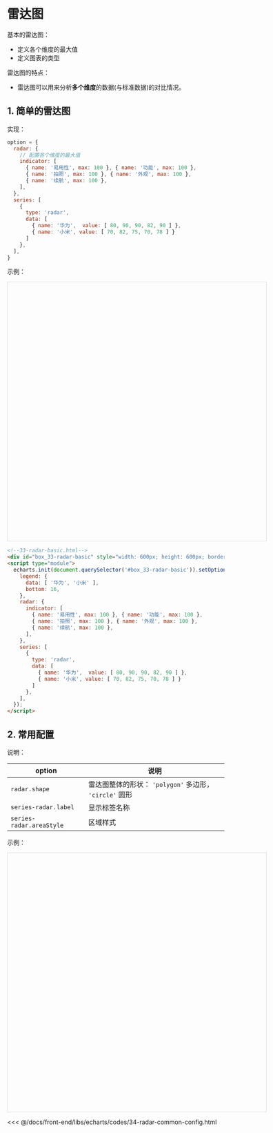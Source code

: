 # 雷达图

基本的雷达图：

* 定义各个维度的最大值
* 定义图表的类型

雷达图的特点：

* 雷达图可以用来分析**多个维度**的数据(与标准数据)的对比情况。

## 1. 简单的雷达图

实现：

```javascript
option = {
  radar: {
    // 配置各个维度的最大值
    indicator: [
      { name: '易用性', max: 100 }, { name: '功能', max: 100 },
      { name: '拍照', max: 100 }, { name: '外观', max: 100 },
      { name: '续航', max: 100 },
    ],
  },
  series: [
    {
      type: 'radar',
      data: [
        { name: '华为',  value: [ 80, 90, 90, 82, 90 ] },
        { name: '小米', value: [ 70, 82, 75, 70, 78 ] }
      ]
    },
  ],
}
```

示例：

<div id="box_33-radar-basic" style="width: 600px; height: 600px; border: solid 1px #ddd;"></div>
<script type="module">
  echarts.init(document.querySelector('#box_33-radar-basic')).setOption({
    legend: {
      data: [ '华为', '小米' ],
      bottom: 16,
    },
    radar: {
      indicator: [
        { name: '易用性', max: 100 }, { name: '功能', max: 100 },
        { name: '拍照', max: 100 }, { name: '外观', max: 100 },
        { name: '续航', max: 100 },
      ],
    },
    series: [
      {
        type: 'radar',
        data: [
          { name: '华为',  value: [ 80, 90, 90, 82, 90 ] },
          { name: '小米', value: [ 70, 82, 75, 70, 78 ] }
        ]
      },
    ],
  });
</script>

```html
<!--33-radar-basic.html-->
<div id="box_33-radar-basic" style="width: 600px; height: 600px; border: solid 1px #ddd;"></div>
<script type="module">
  echarts.init(document.querySelector('#box_33-radar-basic')).setOption({
    legend: {
      data: [ '华为', '小米' ],
      bottom: 16,
    },
    radar: {
      indicator: [
        { name: '易用性', max: 100 }, { name: '功能', max: 100 },
        { name: '拍照', max: 100 }, { name: '外观', max: 100 },
        { name: '续航', max: 100 },
      ],
    },
    series: [
      {
        type: 'radar',
        data: [
          { name: '华为',  value: [ 80, 90, 90, 82, 90 ] },
          { name: '小米', value: [ 70, 82, 75, 70, 78 ] }
        ]
      },
    ],
  });
</script>
```

## 2. 常用配置

说明：

| option                   | 说明                                       |
|--------------------------|------------------------------------------|
| `radar.shape`            | 雷达图整体的形状： `'polygon'` 多边形， `'circle'` 圆形 |
| `series-radar.label`     | 显示标签名称                                   |
| `series-radar.areaStyle` | 区域样式                                     |

示例：

<div id="box_34-radar-common-config" style="width: 600px; height: 600px; border: solid 1px #ddd;"></div>
<script type="module">
  echarts.init(document.querySelector('#box_34-radar-common-config')).setOption({
    legend: {
      data: [ '华为', '小米' ],
      bottom: 16,
    },
    radar: {
      indicator: [
        { name: '易用性', max: 100 }, { name: '功能', max: 100 },
        { name: '拍照', max: 100 }, { name: '外观', max: 100 },
        { name: '续航', max: 100 },
      ],
      shape: 'circle',
    },
    series: [
      {
        type: 'radar',
        data: [
          { name: '华为',  value: [ 80, 90, 90, 82, 90 ] },
          { name: '小米', value: [ 70, 82, 75, 70, 78 ] }
        ],
        label: { show: true },
        areaStyle: { opacity: 0.3 },
      },
    ],
  });
</script>

<<< @/docs/front-end/libs/echarts/codes/34-radar-common-config.html
